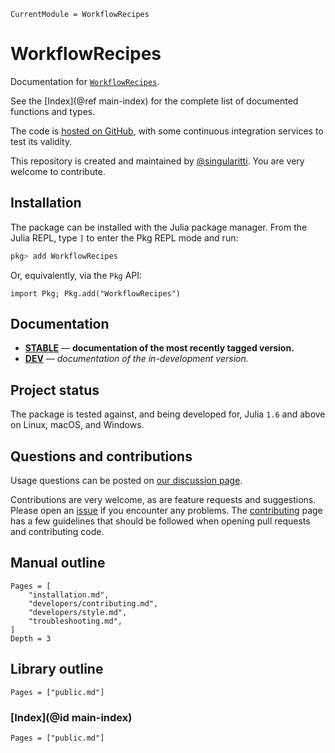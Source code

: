 ```@meta
CurrentModule = WorkflowRecipes
```

# WorkflowRecipes

Documentation for [`WorkflowRecipes`](https://github.com/MineralsCloud/WorkflowRecipes.jl).

See the [Index](@ref main-index) for the complete list of documented functions
and types.

The code is [hosted on GitHub](https://github.com/MineralsCloud/WorkflowRecipes.jl),
with some continuous integration services to test its validity.

This repository is created and maintained by [@singularitti](https://github.com/singularitti).
You are very welcome to contribute.

## Installation

The package can be installed with the Julia package manager.
From the Julia REPL, type `]` to enter the Pkg REPL mode and run:

```julia
pkg> add WorkflowRecipes
```

Or, equivalently, via the `Pkg` API:

```@repl
import Pkg; Pkg.add("WorkflowRecipes")
```

## Documentation

- [**STABLE**](https://MineralsCloud.github.io/WorkflowRecipes.jl/stable) — **documentation of the most recently tagged version.**
- [**DEV**](https://MineralsCloud.github.io/WorkflowRecipes.jl/dev) — _documentation of the in-development version._

## Project status

The package is tested against, and being developed for, Julia `1.6` and above on Linux,
macOS, and Windows.

## Questions and contributions

Usage questions can be posted on
[our discussion page](https://github.com/MineralsCloud/WorkflowRecipes.jl/discussions).

Contributions are very welcome, as are feature requests and suggestions. Please open an
[issue](https://github.com/MineralsCloud/WorkflowRecipes.jl/issues)
if you encounter any problems. The [contributing](@ref) page has
a few guidelines that should be followed when opening pull requests and contributing code.

## Manual outline

```@contents
Pages = [
    "installation.md",
    "developers/contributing.md",
    "developers/style.md",
    "troubleshooting.md",
]
Depth = 3
```

## Library outline

```@contents
Pages = ["public.md"]
```

### [Index](@id main-index)

```@index
Pages = ["public.md"]
```
